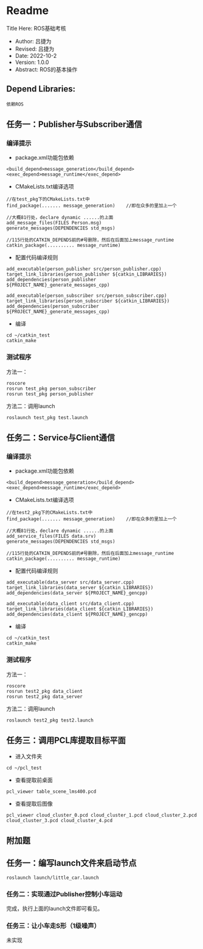 # Readme

Title Here: ROS基础考核

- Author: 吕捷为
- Revised: 吕捷为
- Date: 2022-10-2
- Version: 1.0.0
- Abstract: ROS的基本操作



## Depend Libraries:

~~~
依赖ROS
~~~



## 任务一：Publisher与Subscriber通信

### 编译提示

* package.xml功能包依赖

~~~
<build_depend>message_generation</build_depend>
<exec_depend>message_runtime</exec_depend>
~~~

* CMakeLists.txt编译选项

~~~
//在test_pkg下的CMakeLists.txt中
find_package(....... message_generation)    //即在众多的里加上一个

//大概81行处，declare dynamic ......的上面
add_message_files(FILES Person.msg)
generate_messages(DEPENDENCIES std_msgs)

//115行处的CATKIN_DEPENDS前的#号删除，然后在后面加上message_runtime
catkin_package(.......... message_runtime)
~~~

* 配置代码编译规则

~~~
add_executable(person_publisher src/person_publisher.cpp)
target_link_libraries(person_publisher ${catkin_LIBRARIES})
add_dependencies(person_publisher ${PROJECT_NAME}_generate_messages_cpp)

add_executable(person_subscriber src/person_subscriber.cpp)
target_link_libraries(person_subscriber ${catkin_LIBRARIES})
add_dependencies(person_subscriber ${PROJECT_NAME}_generate_messages_cpp)
~~~

* 编译

~~~
cd ~/catkin_test
catkin_make
~~~



### 测试程序

方法一：

~~~
roscore
rosrun test_pkg person_subscriber
rosrun test_pkg person_publisher
~~~

方法二：调用launch

~~~
roslaunch test_pkg test.launch 
~~~



## 任务二：Service与Client通信

### 编译提示

* package.xml功能包依赖

~~~
<build_depend>message_generation</build_depend>
<exec_depend>message_runtime</exec_depend>
~~~

* CMakeLists.txt编译选项

~~~
//在test2_pkg下的CMakeLists.txt中
find_package(....... message_generation)    //即在众多的里加上一个

//大概81行处，declare dynamic ......的上面
add_service_files(FILES data.srv)
generate_messages(DEPENDENCIES std_msgs)

//115行处的CATKIN_DEPENDS前的#号删除，然后在后面加上message_runtime
catkin_package(.......... message_runtime)
~~~

* 配置代码编译规则

~~~
add_executable(data_server src/data_server.cpp)
target_link_libraries(data_server ${catkin_LIBRARIES})
add_dependencies(data_server ${PROJECT_NAME}_gencpp)

add_executable(data_client src/data_client.cpp)
target_link_libraries(data_client ${catkin_LIBRARIES})
add_dependencies(data_client ${PROJECT_NAME}_gencpp)
~~~

* 编译

~~~
cd ~/catkin_test
catkin_make
~~~



### 测试程序

方法一：

~~~
roscore
rosrun test2_pkg data_client
rosrun test2_pkg data_server
~~~

方法二：调用launch

~~~
roslaunch test2_pkg test2.launch 
~~~



##  任务三：调用PCL库提取目标平面

* 进入文件夹

~~~
cd ~/pcl_test
~~~

* 查看提取前桌面

~~~
pcl_viewer table_scene_lms400.pcd 
~~~

* 查看提取后图像

~~~
pcl_viewer cloud_cluster_0.pcd cloud_cluster_1.pcd cloud_cluster_2.pcd cloud_cluster_3.pcd cloud_cluster_4.pcd
~~~



## 附加题

## 任务一：编写launch文件来启动节点

~~~
roslaunch launch/little_car.launch
~~~

### 任务二：实现通过Publisher控制小车运动

完成，执行上面的launch文件即可看见。

### 任务三：让小车走S形（1级噪声）

未实现

